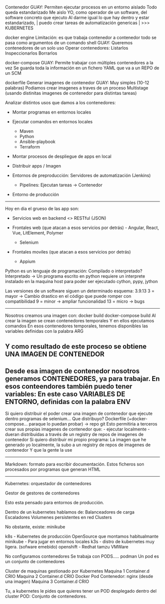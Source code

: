 Contenedor
                        GUAY:   Permiten ejecutar procesos en un entorno aislado
                                Todo queda estandarizado
                                    Me aislo YO, como operador de un software, del software concreto que ejecuto
                                    Al darme igual lo que hay dentro y estar estandarizado, |
                                        puedo crear tareas de automatización genericas      | >>> KUBERNETES

docker engine           Limitación: es que trabaja contenedor a contenedor
                                    todo se pasa como argumentos de un comando shell
                        GUAY:       Queremos contenedores de un solo uso
                                    Operar contenedores:
                                        Listarlos
                                        Inspeccionarlos
                                        Borrarlos

docker-compose          GUAY:       Permite trabajar con múltiples contenedores a la vez
                                    Se guarda toda la información en un fichero YAML que va a un REPO de un SCM

dockerfile              Generar imagenes de contenedor
                        GUAY:
                            Muy simples (10-12 palabras)
                            Podiamos crear imagenes a traves de un proceso Multistage 
                                (usando distinitas imagenes de contenedor para distintas tareas)
                                
Analizar distintos usos que damos a los contenedores:

- Montar programas en entornos locales
- Ejecutar comandos en entornos locales
    - Maven
    - Python
    - Ansible-playbook
    - Terraform
- Montar procesos de despliegue de apps en local
- Distribuir apps / Imagen

- Entornos de preproducción: Servidores de automatización (Jenkins)
    - Pipelines: Ejecutan tareas -> Contenedor

- Entorno de producción



---

Hoy en dia el grueso de las app son:
- Servicios web en backend <> RESTful (JSON)

- Frontales web (que atacan a esos servicios por detrás) - Angular, React, Vue, LitElement, Polymer
    - Selenium
- Frontales moviles (que atacan a esos servicios por detrás)
    - Appium


Python es un lenguaje de programación:
    Compilado o interpretado?
    Interpretado -> Un programa escrito en python requiere un interprete instalado 
                    en la maquina host para poder ser ejecutado
                    cython, pypy, jython
                    
Las versiones de un software siguen un determinado esquema:
    3.9.13
    3  = mayor  -> Cambio drastico en el código que puede romper con compatibilidad
    9  = minor  -> ampliar funcionalidad
    13 = micro  -> bugs
    
    
----
Nosotros creamos una imagen con: docker build 
                                 docker-compose build
Al crear la imagen se crean contenedores temporales
Y en ellos ejecutamos comandos
    En esos contenedores temporales, tenemos disponibles las variables definidas con la palabra ARG

Y como resultado de este proceso se obtiene UNA IMAGEN DE CONTENEDOR
---
Desde esa imagen de contenedor nosotros generamos CONTENEDORES, ya para trabajar.
    En esos conteendores también puedo tener variables: En este caso VARIABLES DE ENTORNO, definidas con la palabra ENV
---

Si quiero distribuir el poder crear una imagen de contenedor que ejecute dentro programas de selenium...
Que distribuyo? Dockerfile (+docker-compose... paraque lo puedan probar) -> repo git
                Esto permitiria a terceros crear sus propias imagenes de contenedor que:
                            - ejecutar localmente
                            - dueran distribuidas a través de un registry de repos de imagenes de contenedor
Si quiero distribuir mi propio programa:
    La imagen que he generado yo localmente, la subo a un registry de repos de imagenes de contenedor
    Y que la gente la use
    
---

Markdown: formato para escribir documentación.
Estos ficheros son procesados por programas que generan HTML
    
    
--- 

Kubernetes: orquestador de contenedores

Gestor de gestores de contenedores

Esto esta pensado para entornos de producción.

Dentro de un kubernetes hablamos de:
    Balanceadores de carga
    Escaladores
    Volumenes persistentes en red
    Clusters

No obstante, existe: 
    minikube

k8s - Kubernetes de producción OpenSource que montamos habitualmante
minikube - Para jugar en entornos locales
k3s - distro de kubernetes muy ligera. (sofware emebido)
openshift - Redhat
tamzu VMWare

No configuramos contenedores 
Se trabaja con PODS..... podman
Un pod es un conjunto de contenedores

Cluster de maquinas gestionado por Kubernetes
    Maquina 1
        Container.d CRIO
    Maquina 2
        Container.d CRIO Docker
        Pod
            Contenedor: nginx (desde una imagen)
    Maquina 3
        Container.d CRIO
        
Tu, a kubernetes le pides que quieres tener un POD desplegado dentro del cluster
POD: Conjunto de contenedores.

